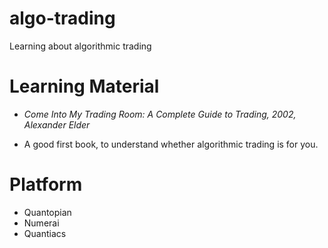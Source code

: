 # algo-trading
Learning about algorithmic trading

# Learning Material
 * _Come Into My Trading Room: A Complete Guide to Trading, 2002, Alexander Elder_ 
  - A good first book, to understand whether algorithmic trading is for you.
  
# Platform
- Quantopian
- Numerai
- Quantiacs
